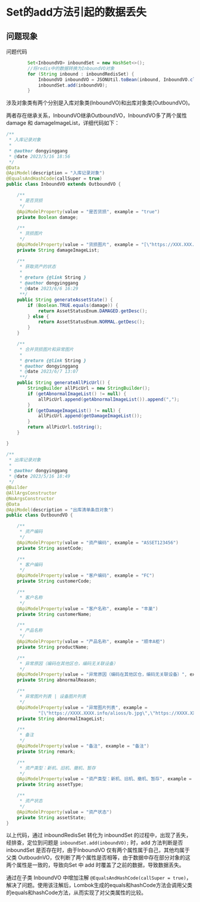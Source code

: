 # Set的add方法引起的数据丢失
## 问题现象
问题代码
```java
        Set<InboundVO> inboundSet = new HashSet<>();
        //将redis中的数据转换为InboundVO对象
        for (String inbound : inboundRedisSet) {
            InboundVO inboundVO = JSONUtil.toBean(inbound, InboundVO.class);
            inboundSet.add(inboundVO);
        }
```
涉及对象类有两个分别是入库对象类(InboundVO)和出库对象类(OutboundVO)。

两者存在继承关系，InboundVO继承OutboundVO，InboundVO多了两个属性 damage 和 damageImageList，详细代码如下：
```java
/**
 * 入库记录对象
 *
 * @author dongyinggang
 * @date 2023/5/16 18:56
 */
@Data
@ApiModel(description = "入库记录对象")
@EqualsAndHashCode(callSuper = true)
public class InboundVO extends OutboundVO {

    /**
     * 是否货损
     */
    @ApiModelProperty(value = "是否货损", example = "true")
    private Boolean damage;

    /**
     * 货损图片
     */
    @ApiModelProperty(value = "货损图片", example = "[\"https://XXX.XXX.info/alioss/b.jpg\",\"https://XXXX.XXX.info/alioss/a.jpg\"]")
    private String damageImageList;

    /**
     * 获取资产的状态
     *
     * @return {@link String }
     * @author dongyinggang
     * @date 2023/6/6 16:29
     **/
    public String generateAssetState() {
        if (Boolean.TRUE.equals(damage)) {
            return AssetStatusEnum.DAMAGED.getDesc();
        } else {
            return AssetStatusEnum.NORMAL.getDesc();
        }
    }

    /**
     * 合并货损图片和异常图片
     *
     * @return {@link String }
     * @author dongyinggang
     * @date 2023/6/7 13:07
     **/
    public String generateAllPicUrl() {
        StringBuilder allPicUrl = new StringBuilder();
        if (getAbnormalImageList() != null) {
            allPicUrl.append(getAbnormalImageList()).append(",");
        }
        if (getDamageImageList() != null) {
            allPicUrl.append(getDamageImageList());
        }
        return allPicUrl.toString();
    }

}
```

```java
/**
 * 出库记录对象
 *
 * @author dongyinggang
 * @date 2023/5/16 18:49
 */
@Builder
@AllArgsConstructor
@NoArgsConstructor
@Data
@ApiModel(description = "出库清单条目对象")
public class OutboundVO {

    /**
     * 资产编码
     */
    @ApiModelProperty(value = "资产编码", example = "ASSET123456")
    private String assetCode;

    /**
     * 客户编码
     */
    @ApiModelProperty(value = "客户编码", example = "FC")
    private String customerCode;

    /**
     * 客户名称
     */
    @ApiModelProperty(value = "客户名称", example = "丰巢")
    private String customerName;

    /**
     * 产品名称
     */
    @ApiModelProperty(value = "产品名称", example = "顺丰A柜")
    private String productName;

    /**
     * 异常原因（编码在其他区仓，编码无关联设备）
     */
    @ApiModelProperty(value = "异常原因（编码在其他区仓，编码无关联设备）", example = "编码无关联设备")
    private String abnormalReason;

    /**
     * 异常图片列表 | 设备图片列表
     */
    @ApiModelProperty(value = "异常图片列表", example =
            "[\"https://XXXX.XXXX.info/alioss/b.jpg\",\"https://XXXX.XXXX.info/alioss/a.jpg\"]")
    private String abnormalImageList;

    /**
     * 备注
     */
    @ApiModelProperty(value = "备注", example = "备注")
    private String remark;

    /**
     * 资产类型：新机、旧机、撤机、暂存
     */
    @ApiModelProperty(value = "资产类型：新机、旧机、撤机、暂存", example = "新机")
    private String assetType;

    /**
     * 资产状态
     */
    @ApiModelProperty(value = "资产状态")
    private String assetState;
}

```
以上代码，通过 inboundRedisSet 转化为 inboundSet 的过程中，出现了丢失，经排查，定位到问题是 `inboundSet.add(inboundVO);` 时，add 方法判断是否 inboundSet 是否存在时，由于InboundVO 仅有两个属性属于自己，其他均属于父类 OutboudnVO，仅判断了两个属性是否相等，由于数据中存在部分对象的这两个属性是一致的，导致向Set 中 add 时覆盖了之前的数据，导致数据丢失。

通过在子类 InboundVO 中增加注解 `@EqualsAndHashCode(callSuper = true)`，解决了问题。使用该注解后，Lombok生成的equals和hashCode方法会调用父类的equals和hashCode方法，从而实现了对父类属性的比较。
